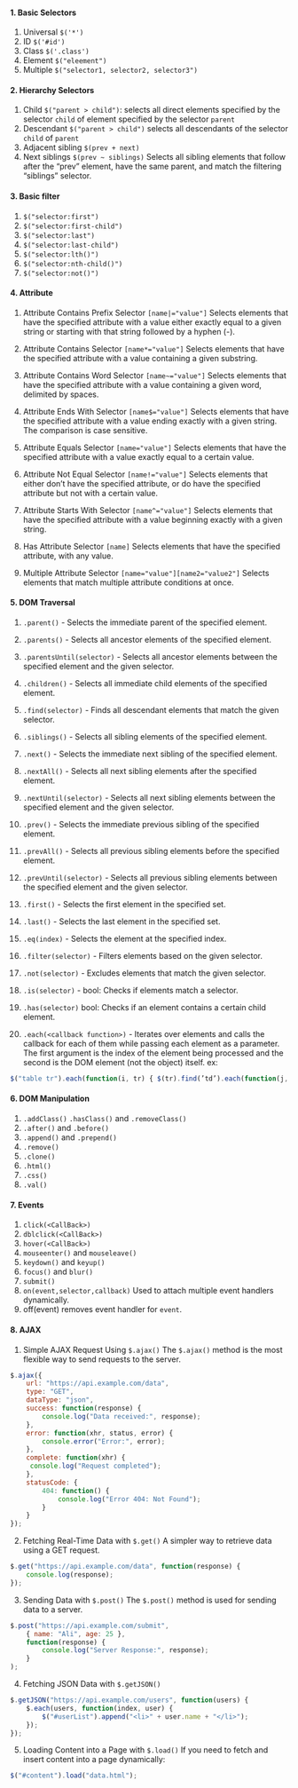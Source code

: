 #### 1. Basic Selectors
1. Universal `$('*')`
2. ID `$('#id')`
3. Class `$('.class')`
4. Element `$("eleement")`
5. Multiple `$("selector1, selector2, selector3")` 
#### 2. Hierarchy Selectors
1. Child `$("parent > child")`:
		selects all direct elements specified by the selector `child` of element specified by the selector `parent`
2. Descendant `$("parent > child")`
		selects all descendants of the selector `child` of `parent`
3. Adjacent sibling `$(prev + next)`
4. Next siblings `$(prev ~ siblings)`
		Selects all sibling elements that follow after the “prev” element, have the same parent, and match the filtering “siblings” selector.
#### 3. Basic filter
1. `$("selector:first")` 
2. `$("selector:first-child")` 
3. `$("selector:last")`
4. `$("selector:last-child")`
5. `$("selector:lth()")`
6. `$("selector:nth-child()")`
7. `$("selector:not()")`

#### 4. Attribute
1. Attribute Contains Prefix Selector `[name|="value"]`
	Selects elements that have the specified attribute with a value either exactly equal to a given string or starting with that string followed by a hyphen (-).

2. Attribute Contains Selector `[name*="value"]`
	Selects elements that have the specified attribute with a value containing a given substring.

3. Attribute Contains Word Selector `[name~="value"]`
	Selects elements that have the specified attribute with a value containing a given word, delimited by spaces.

4. Attribute Ends With Selector `[name$="value"]`
	Selects elements that have the specified attribute with a value ending exactly with a given string. The comparison is case sensitive.

5. Attribute Equals Selector `[name="value"]`
	Selects elements that have the specified attribute with a value exactly equal to a certain value.

6. Attribute Not Equal Selector `[name!="value"]`
	Selects elements that either don’t have the specified attribute, or do have the specified attribute but not with a certain value.

7. Attribute Starts With Selector `[name^="value"]`
	Selects elements that have the specified attribute with a value beginning exactly with a given string.

8. Has Attribute Selector `[name]`
	Selects elements that have the specified attribute, with any value.

9. Multiple Attribute Selector `[name="value"][name2="value2"]`
	Selects elements that match multiple attribute conditions at once.
#### 5. DOM Traversal 

1. `.parent()` - Selects the immediate parent of the specified element.
    
2. `.parents()` - Selects all ancestor elements of the specified element.
    
3. `.parentsUntil(selector)` - Selects all ancestor elements between the specified element and the given selector.
    
4. `.children()` - Selects all immediate child elements of the specified element.
    
5. `.find(selector)` - Finds all descendant elements that match the given selector.
    
6. `.siblings()` - Selects all sibling elements of the specified element.
    
7. `.next()` - Selects the immediate next sibling of the specified element.
    
8. `.nextAll()` - Selects all next sibling elements after the specified element.
    
9. `.nextUntil(selector)` - Selects all next sibling elements between the specified element and the given selector.
    
10. `.prev()` - Selects the immediate previous sibling of the specified element.
    
11. `.prevAll()` - Selects all previous sibling elements before the specified element.
    
12. `.prevUntil(selector)` - Selects all previous sibling elements between the specified element and the given selector.
    
13. `.first()` - Selects the first element in the specified set.
    
14. `.last()` - Selects the last element in the specified set.
    
15. `.eq(index)` - Selects the element at the specified index.
    
16. `.filter(selector)` - Filters elements based on the given selector.
    
17. `.not(selector)` - Excludes elements that match the given selector.

18. `.is(selector)` - bool: Checks if elements match a selector. 

19. `.has(selector)` bool: Checks if an element contains a certain child element.

20. `.each(<callback function>)` - Iterates over elements and calls the callback for each of them while passing each element as a parameter. The first argument is the index of the element being processed and the second is the DOM element (not the object) itself. ex:
```js
$("table tr").each(function(i, tr) { $(tr).find(’td’).each(function(j, td) { console.log(‘Row ${i} Column ${j}: ${$(td).text()}‘) }) });
```

#### 6. DOM Manipulation
1. `.addClass()` `.hasClass()` and `.removeClass()` 
2. `.after()` and `.before()`
3. `.append()` and `.prepend()`
4. `.remove()`
5. `.clone()`
6. `.html()`
7. `.css()`
8. `.val()`

#### 7. Events
1. `click(<CallBack>)`
2. `dblclick(<CallBack>)`
3. `hover(<CallBack>)`
4. `mouseenter()` and `mouseleave()`
5. `keydown()` and `keyup()` 
6. `focus()` and `blur()`
7. `submit()`
8. `on(event,selector,callback)` Used to attach multiple event handlers dynamically.
9. off(event) removes event handler for `event`.

#### 8. AJAX
1. Simple AJAX Request Using `$.ajax()`
	The `$.ajax()` method is the most flexible way to send requests to the server.
``` js
$.ajax({
    url: "https://api.example.com/data",
    type: "GET",
    dataType: "json",
    success: function(response) {
        console.log("Data received:", response);
    },
    error: function(xhr, status, error) {
        console.error("Error:", error);
    },
	complete: function(xhr) { 
	 console.log("Request completed");
	},
	statusCode: {
		404: function() {
			console.log("Error 404: Not Found");
		}
	}
});
```

2. Fetching Real-Time Data with `$.get()`
	A simpler way to retrieve data using a GET request.
```js
$.get("https://api.example.com/data", function(response) {
    console.log(response);
});
```

3. Sending Data with `$.post()`
	The `$.post()` method is used for sending data to a server.
```js
$.post("https://api.example.com/submit", 
	{ name: "Ali", age: 25 },
	function(response) {
		console.log("Server Response:", response);
	}
);
```
4. Fetching JSON Data with `$.getJSON()` 
```js
$.getJSON("https://api.example.com/users", function(users) {
    $.each(users, function(index, user) {
        $("#userList").append("<li>" + user.name + "</li>");
    });
});
```
5. Loading Content into a Page with `$.load()`
 If you need to fetch and insert content into a page dynamically:
 ```js
 $("#content").load("data.html");
```